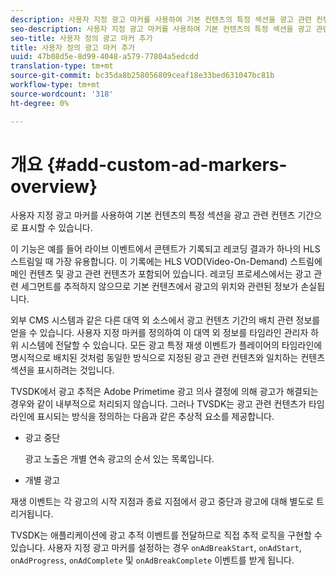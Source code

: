 ```yaml
---
description: 사용자 지정 광고 마커를 사용하여 기본 컨텐츠의 특정 섹션을 광고 관련 컨텐츠 기간으로 표시할 수 있습니다.
seo-description: 사용자 지정 광고 마커를 사용하여 기본 컨텐츠의 특정 섹션을 광고 관련 컨텐츠 기간으로 표시할 수 있습니다.
seo-title: 사용자 정의 광고 마커 추가
title: 사용자 정의 광고 마커 추가
uuid: 47b08d5e-8d99-4048-a579-77804a5edcdd
translation-type: tm+mt
source-git-commit: bc35da8b258056809ceaf18e33bed631047bc81b
workflow-type: tm+mt
source-wordcount: '318'
ht-degree: 0%

---
```



# 개요 {#add-custom-ad-markers-overview}

사용자 지정 광고 마커를 사용하여 기본 컨텐츠의 특정 섹션을 광고 관련 컨텐츠 기간으로 표시할 수 있습니다.

이 기능은 예를 들어 라이브 이벤트에서 콘텐트가 기록되고 레코딩 결과가 하나의 HLS 스트림일 때 가장 유용합니다. 이 기록에는 HLS VOD(Video-On-Demand) 스트림에 메인 컨텐츠 및 광고 관련 컨텐츠가 포함되어 있습니다. 레코딩 프로세스에서는 광고 관련 세그먼트를 추적하지 않으므로 기본 컨텐츠에서 광고의 위치와 관련된 정보가 손실됩니다.

외부 CMS 시스템과 같은 다른 대역 외 소스에서 광고 컨텐츠 기간의 배치 관련 정보를 얻을 수 있습니다. 사용자 지정 마커를 정의하여 이 대역 외 정보를 타임라인 관리자 하위 시스템에 전달할 수 있습니다. 모든 광고 특정 재생 이벤트가 플레이어의 타임라인에 명시적으로 배치된 것처럼 동일한 방식으로 지정된 광고 관련 컨텐츠와 일치하는 컨텐츠 섹션을 표시하려는 것입니다.

TVSDK에서 광고 추적은 Adobe Primetime 광고 의사 결정에 의해 광고가 해결되는 경우와 같이 내부적으로 처리되지 않습니다. 그러나 TVSDK는 광고 관련 컨텐츠가 타임라인에 표시되는 방식을 정의하는 다음과 같은 추상적 요소를 제공합니다.

* 광고 중단

   광고 노출은 개별 연속 광고의 순서 있는 목록입니다.
* 개별 광고

재생 이벤트는 각 광고의 시작 지점과 종료 지점에서 광고 중단과 광고에 대해 별도로 트리거됩니다.

TVSDK는 애플리케이션에 광고 추적 이벤트를 전달하므로 직접 추적 로직을 구현할 수 있습니다. 사용자 지정 광고 마커를 설정하는 경우 `onAdBreakStart`, `onAdStart`, `onAdProgress`, `onAdComplete` 및 `onAdBreakComplete` 이벤트를 받게 됩니다.